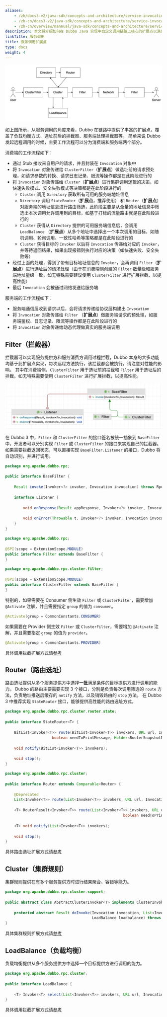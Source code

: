```yaml
---
aliases:
    - /zh/docs3-v2/java-sdk/concepts-and-architecture/service-invocation/
    - /zh-cn/docs3-v2/java-sdk/concepts-and-architecture/service-invocation/
    - /zh-cn/overview/mannual/java-sdk/concepts-and-architecture/service-invocation/
description: 本文将介绍如何在 Dubbo Java 实现中自定义调用链路上核心的扩展点以满足您的需求。
linkTitle: 服务调用
title: 服务调用扩展点
type: docs
weight: 4
---
```



![dubbo-architucture](/imgs/v3/concepts/invoke-arch.jpg)

如上图所示，从服务调用的角度来看，Dubbo 在链路中提供了丰富的扩展点，覆盖了负载均衡方式、选址前后的拦截器、服务端处理拦截器等。
简单来说 Dubbo 发起远程调用的时候，主要工作流程可以分为消费端和服务端两个部分。

消费端的工作流程如下：
- 通过 Stub 接收来自用户的请求，并且封装在 `Invocation` 对象中
- 将 `Invocation` 对象传递给 `ClusterFilter`（**扩展点**）做选址前的请求预处理，如请求参数的转换、请求日志记录、限流等操作都是在此阶段进行的
- 将 `Invocation` 对象传递给 `Cluster`（**扩展点**）进行集群调用逻辑的决策，如快速失败模式、安全失败模式等决策都是在此阶段进行的
  - `Cluster` 调用 `Directory` 获取所有可用的服务端地址信息
  - `Directory` 调用 `StateRouter`（**扩展点**，推荐使用） 和 `Router`（**扩展点**） 对服务端的地址信息进行路由筛选，此阶段主要是从全量的地址信息中筛选出本次调用允许调用到的目标，如基于打标的流量路由就是在此阶段进行的
  - `Cluster` 获得从 `Directory` 提供的可用服务端信息后，会调用 `LoadBalance` （**扩展点**）从多个地址中选择出一个本次调用的目标，如随机调用、轮询调用、一致性哈希等策略都是在此阶段进行的
  - `Cluster` 获得目标的 `Invoker` 以后将 `Invocation` 传递给对应的 `Invoker`，并等待返回结果，如果出现报错则执行对应的决策（如快速失败、安全失败等）
- 经过上面的处理，得到了带有目标地址信息的 `Invoker`，会再调用 `Filter`（**扩展点**）进行选址后的请求处理（由于在消费端侧创建的 `Filter` 数量级和服务端地址量级一致，如无特殊需要建议使用 `ClusterFilter` 进行扩展拦截，以提高性能）
- 最后 `Invocation` 会被通过网络发送给服务端

服务端的工作流程如下：
- 服务端通信层收到请求以后，会将请求传递给协议层构建出 `Invocation`
- 将 `Invocation` 对象传递给 `Filter` （**扩展点**）做服务端请求的预处理，如服务端鉴权、日志记录、限流等操作都是在此阶段进行的
- 将 `Invocation` 对象传递给动态代理做真实的服务端调用

## Filter（拦截器）

拦截器可以实现服务提供方和服务消费方调用过程拦截，Dubbo 本身的大多功能均基于此扩展点实现，每次远程方法执行，该拦截都会被执行，请注意对性能的影响。
其中在消费端侧，`ClusterFilter` 用于选址前的拦截和 `Filter` 用于选址后的拦截。如无特殊需要使用 `ClusterFilter` 进行扩展拦截，以提高性能。

![filter-architucture](/imgs/v3/concepts/filter-arch.jpg)

在 Dubbo 3 中，`Filter` 和 `ClusterFilter` 的接口签名被统一抽象到 `BaseFilter` 中，开发者可以分别实现 `Filter` 或 `ClusterFilter` 的接口来实现自己的拦截器。
如果需要拦截返回状态，可以直接实现 `BaseFilter.Listener` 的接口，Dubbo 将自动识别，并进行调用。

```java
package org.apache.dubbo.rpc;

public interface BaseFilter {
    
    Result invoke(Invoker<?> invoker, Invocation invocation) throws RpcException;

    interface Listener {

        void onResponse(Result appResponse, Invoker<?> invoker, Invocation invocation);

        void onError(Throwable t, Invoker<?> invoker, Invocation invocation);
    }
}
```

```java
package org.apache.dubbo.rpc;

@SPI(scope = ExtensionScope.MODULE)
public interface Filter extends BaseFilter {
}
```

```java
package org.apache.dubbo.rpc.cluster.filter;

@SPI(scope = ExtensionScope.MODULE)
public interface ClusterFilter extends BaseFilter {
}
```

特别的，如果需要在 Consumer 侧生效 `Filter` 或 `ClusterFilter`，需要增加 `@Activate` 注解，并且需要指定 `group` 的值为 `consumer`。

```java
@Activate(group = CommonConstants.CONSUMER)
```

如果需要在 Provider 侧生效 `Filter` 或 `ClusterFilter`，需要增加 `@Activate` 注解，并且需要指定 `group` 的值为 `provider`。

```java
@Activate(group = CommonConstants.PROVIDER)
```

具体调用拦截扩展方式请[参考](/zh-cn/overview/mannual/java-sdk/reference-manual/spi/description/filter/)

## Router（路由选址）

路由选址提供从多个服务提供方中选择**一批**满足条件的目标提供方进行调用的能力。
Dubbo 的路由主要需要实现 3 个接口，分别是负责每次调用筛选的 `route` 方法，负责地址推送后缓存的 `notify` 方法，以及销毁路由的 `stop` 方法。
在 Dubbo 3 中推荐实现 `StateRouter` 接口，能够提供高性能的路由选址方式。

```java
package org.apache.dubbo.rpc.cluster.router.state;

public interface StateRouter<T> {

    BitList<Invoker<T>> route(BitList<Invoker<T>> invokers, URL url, Invocation invocation,
                     boolean needToPrintMessage, Holder<RouterSnapshotNode<T>> nodeHolder) throws RpcException;

    void notify(BitList<Invoker<T>> invokers);

    void stop();
}
```

```java
package org.apache.dubbo.rpc.cluster;

public interface Router extends Comparable<Router> {

    @Deprecated
    List<Invoker<T>> route(List<Invoker<T>> invokers, URL url, Invocation invocation) throws RpcException;
    
    <T> RouterResult<Invoker<T>> route(List<Invoker<T>> invokers, URL url, Invocation invocation,
                                                     boolean needToPrintMessage) throws RpcException;

    <T> void notify(List<Invoker<T>> invokers);

    void stop();
}
```

具体路由选址扩展方式请[参考](/zh-cn/overview/mannual/java-sdk/reference-manual/spi/description/filter/reference-manual/spi/description/router/)

## Cluster（集群规则）

集群规则提供在有多个服务提供方时进行结果聚合、容错等能力。

```java
package org.apache.dubbo.rpc.cluster.support;

public abstract class AbstractClusterInvoker<T> implements ClusterInvoker<T> {
    
    protected abstract Result doInvoke(Invocation invocation, List<Invoker<T>> invokers,
                                       LoadBalance loadbalance) throws RpcException;
}
```


具体集群规则扩展方式请[参考](/zh-cn/overview/mannual/java-sdk/reference-manual/spi/description/filter/reference-manual/spi/description/cluster/)

## LoadBalance（负载均衡）

负载均衡提供从多个服务提供方中选择**一个**目标提供方进行调用的能力。

```java
package org.apache.dubbo.rpc.cluster;

public interface LoadBalance {
    
    <T> Invoker<T> select(List<Invoker<T>> invokers, URL url, Invocation invocation) throws RpcException;
}
```

具体调用拦截扩展方式请[参考](/zh-cn/overview/mannual/java-sdk/reference-manual/spi/description/filter/reference-manual/spi/description/load-balance/)